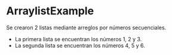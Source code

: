 # ArraylistExample

Se crearon 2 listas mediante arreglos por números secuenciales.

- La primera lista se encuentran los números 1, 2 y 3.
- La segunda lista se encuentran los números 4, 5 y 6.

